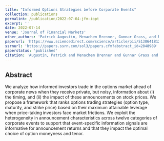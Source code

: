 ```yaml
---
title: "Informed Options Strategies before Corporate Events"
collection: publications
permalink: /publication/2022-07-04-jfm-iopt
excerpt: ''
date: 2022-07-14
venue: 'Journal of Financial Markets'
other_authors: 'Patrick Augustin, Menachem Brenner, Gunnar Grass, and Marti G. Subrahmanyam'
paperurl: 'https://www.sciencedirect.com/science/article/pii/S1386418122000568'
ssrnurl: 'https://papers.ssrn.com/sol3/papers.cfm?abstract_id=2848989'
paperstatus: 'published'
citation: 'Augustin, Patrick and Menachem Brenner and Gunnar Grass and Piotr Orłowski and Marti G. Subrahmanyam, (2023) Informed Options Strategies before Corporate Events, forthcoming in Journal of Financial Markets'
---
```

## Abstract

We analyze how informed investors trade in the options market ahead of corporate news when they receive private, but noisy, information about (i) the timing, and (ii) the impact of these announcements on stock prices. We propose a framework that ranks options trading strategies (option type, maturity, and strike price) based on their maximum attainable leverage when price-taking investors face market frictions. We exploit the heterogeneity in announcement characteristics across twelve categories of corporate events to support that event-specific information signals are informative for announcement returns and that they impact the optimal choice of option moneyness and tenor.
